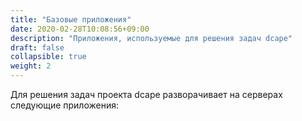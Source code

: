 ```yaml
---
title: "Базовые приложения"
date: 2020-02-28T10:08:56+09:00
description: "Приложения, используемые для решения задач dcape" 
draft: false
collapsible: true
weight: 2
---
```


Для решения задач проекта dcape разворачивает на серверах следующие приложения:
